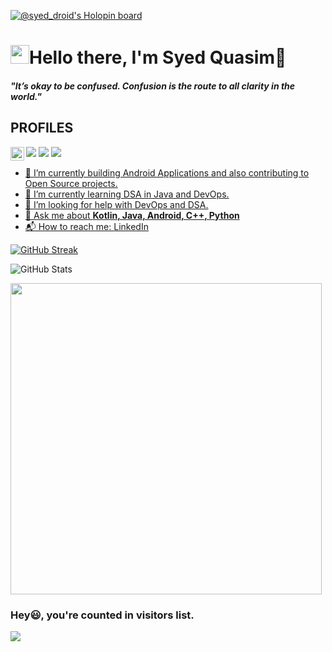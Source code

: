 [![@syed_droid's Holopin board](https://holopin.me/syed_droid)](https://holopin.io/@syed_droid)

<p>
  <h1 align="left"><img src="https://emojis.slackmojis.com/emojis/images/1531849430/4246/blob-sunglasses.gif?1531849430" width="30"/><b>Hello there, I'm Syed Quasim👋</b></h1>
</p>

<p>
  <h4 align="left"><b><i>"It’s okay to be confused. Confusion is the route to all clarity in the world."</i></b></h4>
</p>

## PROFILES

<p>
<a href="https://www.linkedin.com/in/syedmdquasim-3008/"><img src="https://img.shields.io/badge/LinkedIn-0077B5?style=for-the-badge&logo=linkedin&logoColor=white"></a>
<a href="mailto:smquasim016@gmail.com"><img src="https://img.shields.io/badge/Gmail-D14836?style=for-the-badge&logo=gmail&logoColor=white"></a>
<a href="https://twitter.com/iam_quasim"><img src="https://img.shields.io/badge/Twitter-1DA1F2?style=for-the-badge&logo=twitter&logoColor=white"></a> 
  <a href="https://discord.com/channels/@me/Quasim#0851">
  <img align="left" alt="Quasim's Discord" width="22px" src="https://raw.githubusercontent.com/peterthehan/peterthehan/master/assets/discord.svg" />
    
</p>

- 🔭 I’m currently building Android Applications and also contributing to Open Source projects.<br>
- 🌱 I’m currently learning DSA in Java and DevOps.<br>
- 🤔 I’m looking for help with DevOps and DSA.<br>
- 💬 Ask me about **Kotlin, Java, Android, C++, Python**
- 📬 How to reach me: <a href="www.linkedin.com/in/syedmdquasim-3008"> LinkedIn </a>

[![GitHub Streak](http://github-readme-streak-stats.herokuapp.com?user=HawkItzme&theme=aura&date_format=j%20M%5B%20Y%5D)](https://git.io/streak-stats)

![GitHub Stats](https://github-readme-stats.vercel.app/api?username=HawkItzme&theme=aura&show_icons=true)

<div align="left">
<img src="https://github-readme-stats.vercel.app/api/top-langs/?username=HawkItzme&layout=compact&theme=aura&count_private=true" /width=498>
</div>

### Hey😃, you're counted  in visitors list. 

  <img src="https://profile-counter.glitch.me/HawkItzme/count.svg" />
</div>

<!---
HawkItzme/HawkItzme is a ✨ special ✨ repository because its `README.md` (this file) appears on your GitHub profile.
You can click the Preview link to take a look at your changes.
--->
